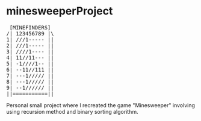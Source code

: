 # minesweeperProject
<pre>
 [MINEFINDERS] 
/| 123456789 |\
1| ///1----- ||
2| ///1----- ||
3| ////1---- ||
4| 11//11--- ||
5| -1////1-- ||
6| --11//111 ||
7| ---1///// ||
8| ---1///// ||
9| --1////// ||
||===========||
</pre>
Personal small project where I recreated the game "Minesweeper" involving using recursion method and binary sorting algorithm.

